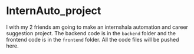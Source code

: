 # InternAuto_project
I with my 2 friends am going to make an internshala automation and career suggestion project. 
The backend code is in the `backend` folder and the frontend code is in the `frontend` folder. 
All the code files will be pushed here.
